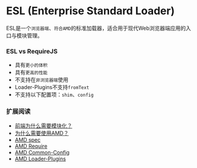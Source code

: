 ESL (Enterprise Standard Loader)
=====================

ESL是一个`浏览器端`、`符合AMD`的标准加载器，适合用于现代Web浏览器端应用的入口与模块管理。

### ESL vs RequireJS

- 具有`更小的体积`
- 具有`更高的性能`
- 不支持在`非浏览器端`使用
- Loader-Plugins不支持`fromText`
- 不支持以下配置项：`shim`、`config`

### 扩展阅读

- [前端为什么需要模块化？](http://requirejs.org/docs/why.html)
- [为什么需要使用AMD？](http://requirejs.org/docs/whyamd.html)
- [AMD spec](https://github.com/amdjs/amdjs-api/wiki/AMD)
- [AMD Require](https://github.com/amdjs/amdjs-api/wiki/require)
- [AMD Common-Config](https://github.com/amdjs/amdjs-api/wiki/Common-Config)
- [AMD Loader-Plugins](https://github.com/amdjs/amdjs-api/wiki/Loader-Plugins)
